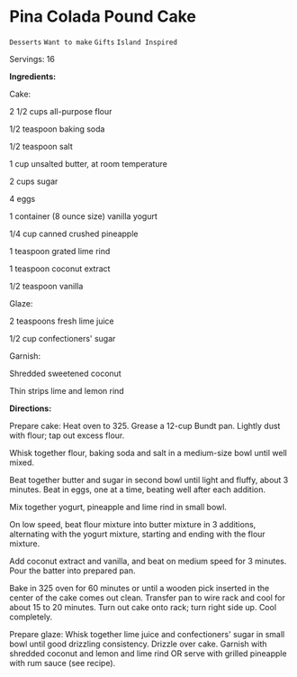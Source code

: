 # Pina Colada Pound Cake

`Desserts` `Want to make` `Gifts` `Island Inspired`

Servings: 16

**Ingredients:**

Cake:

2 1/2 cups all-purpose flour

1/2 teaspoon baking soda

1/2 teaspoon salt

1 cup unsalted butter, at room temperature

2 cups sugar

4 eggs

1 container (8 ounce size) vanilla yogurt

1/4 cup canned crushed pineapple

1 teaspoon grated lime rind

1 teaspoon coconut extract

1/2 teaspoon vanilla

Glaze:

2 teaspoons fresh lime juice

1/2 cup confectioners' sugar

Garnish:

Shredded sweetened coconut

Thin strips lime and lemon rind

**Directions:**

Prepare cake: Heat oven to 325. Grease a 12-cup Bundt pan. Lightly dust with flour; tap out excess flour.

Whisk together flour, baking soda and salt in a medium-size bowl until well mixed.

Beat together butter and sugar in second bowl until light and fluffy, about 3 minutes. Beat in eggs, one at a time, beating well after each addition.

Mix together yogurt, pineapple and lime rind in small bowl.

On low speed, beat flour mixture into butter mixture in 3 additions, alternating with the yogurt mixture, starting and ending with the flour mixture. 

Add coconut extract and vanilla, and beat on medium speed for 3 minutes. Pour the batter into prepared pan.

Bake in 325 oven for 60 minutes or until a wooden pick inserted in the center of the cake comes out clean. Transfer pan to wire rack and cool for about 15 to 20 minutes. Turn out cake onto rack; turn right side up. Cool completely.

Prepare glaze: Whisk together lime juice and confectioners' sugar in small bowl until good drizzling consistency. Drizzle over cake. Garnish with shredded coconut and lemon and lime rind OR serve with grilled pineapple with rum sauce (see recipe).

